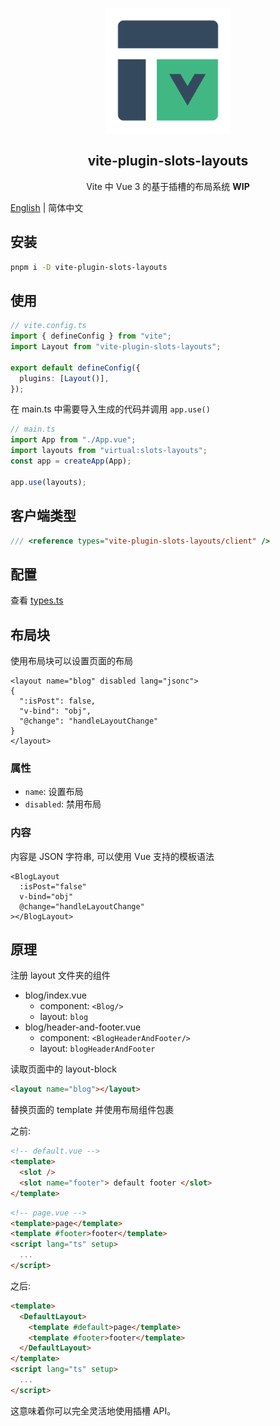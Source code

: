 <p align="center">
  <img width="200" src="./assets/logo.svg" alt="logo of vite-plugin-slots-layouts repository">
</p>

<h2 align='center'>vite-plugin-slots-layouts</h2>

<p align="center">Vite 中 Vue 3 的基于插槽的布局系统 <strong>WIP</strong>
</p>

[English](./README.md) | 简体中文

## 安装

```bash
pnpm i -D vite-plugin-slots-layouts
```

## 使用

```ts
// vite.config.ts
import { defineConfig } from "vite";
import Layout from "vite-plugin-slots-layouts";

export default defineConfig({
  plugins: [Layout()],
});
```

在 main.ts 中需要导入生成的代码并调用 `app.use()`

```ts
// main.ts
import App from "./App.vue";
import layouts from "virtual:slots-layouts";
const app = createApp(App);

app.use(layouts);
```

## 客户端类型

```ts
/// <reference types="vite-plugin-slots-layouts/client" />
```

## 配置

查看 [types.ts](./src/types.ts)

## 布局块

使用布局块可以设置页面的布局

```vue
<layout name="blog" disabled lang="jsonc">
{
  ":isPost": false,
  "v-bind": "obj",
  "@change": "handleLayoutChange"
}
</layout>
```

### 属性

- `name`: 设置布局
- `disabled`: 禁用布局

### 内容

内容是 JSON 字符串, 可以使用 Vue 支持的模板语法

```vue
<BlogLayout
  :isPost="false"
  v-bind="obj"
  @change="handleLayoutChange"
></BlogLayout>
```

## 原理

注册 layout 文件夹的组件

- blog/index.vue
  - component: `<Blog/>`
  - layout: `blog`
- blog/header-and-footer.vue
  - component: `<BlogHeaderAndFooter/>`
  - layout: `blogHeaderAndFooter`

读取页面中的 layout-block

```html
<layout name="blog"></layout>
```

替换页面的 template 并使用布局组件包裹

之前:

```html
<!-- default.vue -->
<template>
  <slot />
  <slot name="footer"> default footer </slot>
</template>
```

```html
<!-- page.vue -->
<template>page</template>
<template #footer>footer</template>
<script lang="ts" setup>
  ...
</script>
```

之后:

```html
<template>
  <DefaultLayout>
    <template #default>page</template>
    <template #footer>footer</template>
  </DefaultLayout>
</template>
<script lang="ts" setup>
  ...
</script>
```

这意味着你可以完全灵活地使用插槽 API。
